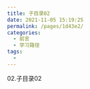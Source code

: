 ```yaml
---
title: 子目录02
date: 2021-11-05 15:19:25
permalink: /pages/1d43e2/
categories:
  - 前言
  - 学习路径
tags:
  - 
---
```

02.子目录02
